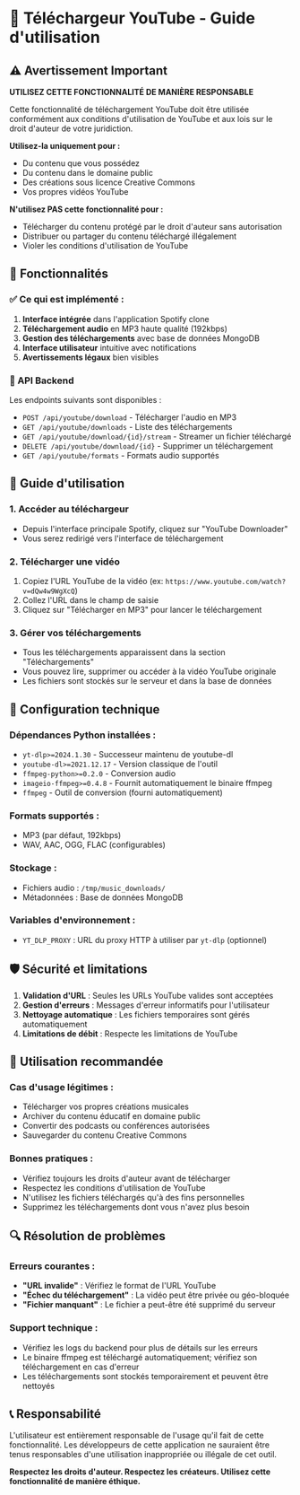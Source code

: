 # 🎵 Téléchargeur YouTube - Guide d'utilisation

## ⚠️ Avertissement Important

**UTILISEZ CETTE FONCTIONNALITÉ DE MANIÈRE RESPONSABLE**

Cette fonctionnalité de téléchargement YouTube doit être utilisée conformément aux conditions d'utilisation de YouTube et aux lois sur le droit d'auteur de votre juridiction. 

**Utilisez-la uniquement pour :**
- Du contenu que vous possédez
- Du contenu dans le domaine public
- Des créations sous licence Creative Commons
- Vos propres vidéos YouTube

**N'utilisez PAS cette fonctionnalité pour :**
- Télécharger du contenu protégé par le droit d'auteur sans autorisation
- Distribuer ou partager du contenu téléchargé illégalement
- Violer les conditions d'utilisation de YouTube

## 🚀 Fonctionnalités

### ✅ Ce qui est implémenté :

1. **Interface intégrée** dans l'application Spotify clone
2. **Téléchargement audio** en MP3 haute qualité (192kbps)
3. **Gestion des téléchargements** avec base de données MongoDB
4. **Interface utilisateur** intuitive avec notifications
5. **Avertissements légaux** bien visibles

### 🔧 API Backend

Les endpoints suivants sont disponibles :

- `POST /api/youtube/download` - Télécharger l'audio en MP3
- `GET /api/youtube/downloads` - Liste des téléchargements
- `GET /api/youtube/download/{id}/stream` - Streamer un fichier téléchargé
- `DELETE /api/youtube/download/{id}` - Supprimer un téléchargement
- `GET /api/youtube/formats` - Formats audio supportés

## 📱 Guide d'utilisation

### 1. Accéder au téléchargeur
- Depuis l'interface principale Spotify, cliquez sur "YouTube Downloader"
- Vous serez redirigé vers l'interface de téléchargement

### 2. Télécharger une vidéo
1. Copiez l'URL YouTube de la vidéo (ex: `https://www.youtube.com/watch?v=dQw4w9WgXcQ`)
2. Collez l'URL dans le champ de saisie
3. Cliquez sur "Télécharger en MP3" pour lancer le téléchargement

### 3. Gérer vos téléchargements
- Tous les téléchargements apparaissent dans la section "Téléchargements"
- Vous pouvez lire, supprimer ou accéder à la vidéo YouTube originale
- Les fichiers sont stockés sur le serveur et dans la base de données

## 🔧 Configuration technique

### Dépendances Python installées :
- `yt-dlp>=2024.1.30` - Successeur maintenu de youtube-dl
- `youtube-dl>=2021.12.17` - Version classique de l'outil
- `ffmpeg-python>=0.2.0` - Conversion audio
- `imageio-ffmpeg>=0.4.8` - Fournit automatiquement le binaire ffmpeg
- `ffmpeg` - Outil de conversion (fourni automatiquement)

### Formats supportés :
- MP3 (par défaut, 192kbps)
- WAV, AAC, OGG, FLAC (configurables)

### Stockage :
- Fichiers audio : `/tmp/music_downloads/`
- Métadonnées : Base de données MongoDB

### Variables d'environnement :
- `YT_DLP_PROXY` : URL du proxy HTTP à utiliser par `yt-dlp` (optionnel)

## 🛡️ Sécurité et limitations

1. **Validation d'URL** : Seules les URLs YouTube valides sont acceptées
2. **Gestion d'erreurs** : Messages d'erreur informatifs pour l'utilisateur
3. **Nettoyage automatique** : Les fichiers temporaires sont gérés automatiquement
4. **Limitations de débit** : Respecte les limitations de YouTube

## 🎯 Utilisation recommandée

### Cas d'usage légitimes :
- Télécharger vos propres créations musicales
- Archiver du contenu éducatif en domaine public
- Convertir des podcasts ou conférences autorisées
- Sauvegarder du contenu Creative Commons

### Bonnes pratiques :
- Vérifiez toujours les droits d'auteur avant de télécharger
- Respectez les conditions d'utilisation de YouTube
- N'utilisez les fichiers téléchargés qu'à des fins personnelles
- Supprimez les téléchargements dont vous n'avez plus besoin

## 🔍 Résolution de problèmes

### Erreurs courantes :
- **"URL invalide"** : Vérifiez le format de l'URL YouTube
- **"Échec du téléchargement"** : La vidéo peut être privée ou géo-bloquée
- **"Fichier manquant"** : Le fichier a peut-être été supprimé du serveur

### Support technique :
- Vérifiez les logs du backend pour plus de détails sur les erreurs
- Le binaire ffmpeg est téléchargé automatiquement; vérifiez son téléchargement en cas d'erreur
- Les téléchargements sont stockés temporairement et peuvent être nettoyés

## 📞 Responsabilité

L'utilisateur est entièrement responsable de l'usage qu'il fait de cette fonctionnalité. Les développeurs de cette application ne sauraient être tenus responsables d'une utilisation inappropriée ou illégale de cet outil.

**Respectez les droits d'auteur. Respectez les créateurs. Utilisez cette fonctionnalité de manière éthique.**